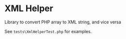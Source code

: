 # XML Helper

Library to convert PHP array to XML string, and vice versa

See ``tests\XmlHelperTest.php`` for examples.